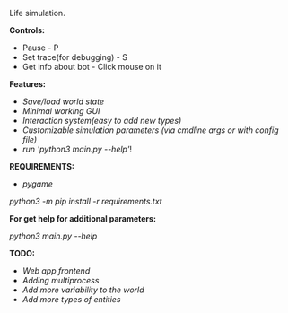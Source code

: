Life simulation.

**Controls:**
+ Pause - P
+ Set trace(for debugging) - S
+ Get info about bot - Click mouse on it


**Features:**
- *Save/load world state*
- *Minimal working GUI*
- *Interaction system(easy to add new types)*
- *Customizable simulation parameters (via cmdline args or with config file)*
- *run 'python3 main.py --help'*!


**REQUIREMENTS:**
- *pygame*

*python3 -m pip install -r requirements.txt*



**For get help for additional parameters:**
    
*python3 main.py --help*



**TODO:**
- *Web app frontend*
- *Adding multiprocess*
- *Add more variability to the world*
- *Add more types of entities*